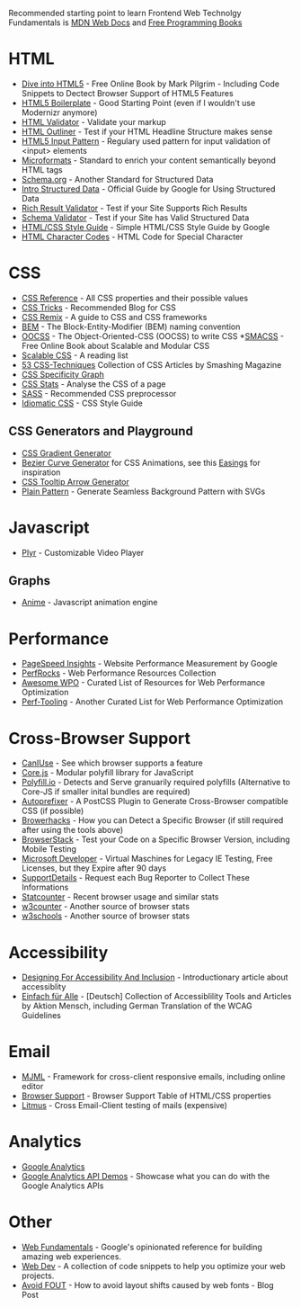 Recommended starting point to learn Frontend Web Technolgy Fundamentals is [MDN Web Docs](https://developer.mozilla.org/de/) and [Free Programming Books](https://github.com/EbookFoundation/free-programming-books)


# HTML

* [Dive into HTML5](http://diveintohtml5.info/) - Free Online Book by Mark Pilgrim - Including Code Snippets to Dectect Browser Support of HTML5 Features
* [HTML5 Boilerplate](https://github.com/h5bp/html5-boilerplate) - Good Starting Point (even if I wouldn't use Modernizr anymore)
* [HTML Validator](http://validator.w3.org/) - Validate your markup
* [HTML Outliner](https://gsnedders.html5.org/outliner/) - Test if your HTML Headline Structure makes sense
* [HTML5 Input Pattern](https://www.html5pattern.com/) - Regulary used pattern for input validation of \<input\> elements
* [Microformats](http://microformats.org/) - Standard to enrich your content semantically beyond HTML tags
* [Schema.org](https://schema.org/docs/gs.html) - Another Standard for Structured Data
* [Intro Structured Data](https://developers.google.com/search/docs/advanced/structured-data/intro-structured-data) - Official Guide by Google for Using Structured Data
* [Rich Result Validator](https://search.google.com/test/rich-results) - Test if your Site Supports Rich Results
* [Schema Validator](https://validator.schema.org/) - Test if your Site has Valid Structured Data
* [HTML/CSS Style Guide](https://google.github.io/styleguide/htmlcssguide.html) - Simple HTML/CSS Style Guide by Google
* [HTML Character Codes](https://websitebuilders.com/tools/html-codes/a-z/) - HTML Code for Special Character


# CSS

* [CSS Reference](https://developer.mozilla.org/en-US/docs/Web/CSS/Reference) - All CSS properties and their possible values
* [CSS Tricks](https://css-tricks.com/) - Recommended Blog for CSS
* [CSS Remix](https://cssremix.com/) - A guide to CSS and CSS frameworks
* [BEM](https://en.bem.info/methodology/quick-start/) - The Block-Entity-Modifier (BEM) naming convention
* [OOCSS](https://www.keycdn.com/blog/oocss) - The Object-Oriented-CSS (OOCSS) to write CSS
*[SMACSS](http://smacss.com/) - Free Online Book about Scalable and Modular CSS
* [Scalable CSS](https://github.com/davidtheclark/scalable-css-reading-list) - A reading list
* [53 CSS-Techniques](https://www.smashingmagazine.com/2007/01/53-css-techniques-you-couldnt-live-without/) Collection of CSS Articles by Smashing Magazine
* [CSS Specificity Graph](https://jonassebastianohlsson.com/specificity-graph/)
* [CSS Stats](https://cssstats.com/) - Analyse the CSS of a page
* [SASS](https://sass-lang.com/documentation) - Recommended CSS preprocessor
* [Idiomatic CSS](https://github.com/necolas/idiomatic-css) - CSS Style Guide

## CSS Generators and Playground

* [CSS Gradient Generator](https://www.colorzilla.com/gradient-editor/)
* [Bezier Curve Generator](https://cubic-bezier.com/) for CSS Animations, see this [Easings](https://easings.net/) for inspiration
* [CSS Tooltip Arrow Generator](https://cssarrowplease.com/)
* [Plain Pattern](http://www.kennethcachia.com/plain-pattern/) - Generate Seamless Background Pattern with SVGs

# Javascript

* [Plyr](https://plyr.io/) - Customizable Video Player


## Graphs

* [Anime](https://animejs.com/) - Javascript animation engine


# Performance

* [PageSpeed Insights](https://pagespeed.web.dev/) - Website Performance Measurement by Google
* [PerfRocks](https://perf.rocks/) - Web Performance Resources Collection
* [Awesome WPO](https://awesome-wpo.netlify.app/) - Curated List of Resources for Web Performance Optimization
* [Perf-Tooling](https://www.perf-tooling.today/) - Another Curated List for Web Performance Optimization

# Cross-Browser Support

* [CanIUse](https://caniuse.com/) - See which browser supports a feature
* [Core.js](https://github.com/zloirock/core-js) - Modular polyfill library for JavaScript
* [Polyfill.io](https://polyfill.io/v3/) - Detects and Serve granuarily required polyfills (Alternative to Core-JS if smaller inital bundles are required)
* [Autoprefixer](https://github.com/postcss/autoprefixer) - A PostCSS Plugin to Generate Cross-Browser compatible CSS (if possible)
* [Browerhacks](http://browserhacks.com/) - How you can Detect a Specific Browser (if still required after using the tools above)
* [BrowserStack](https://www.browserstack.com/) - Test your Code on a Specific Browser Version, including Mobile Testing
* [Microsoft Developer](https://developer.microsoft.com/en-us/microsoft-edge/tools/vms/) - Virtual Maschines for Legacy IE Testing, Free Licenses, but they Expire after 90 days
* [SupportDetails](https://supportdetails.com/) - Request each Bug Reporter to Collect These Informations
* [Statcounter](https://gs.statcounter.com/) - Recent browser usage and similar stats
* [w3counter](https://www.w3counter.com/globalstats.php) - Another source of browser stats
* [w3schools](https://www.w3schools.com/browsers/default.asp) - Another source of browser stats


# Accessibility

* [Designing For Accessibility And Inclusion](https://www.smashingmagazine.com/2018/04/designing-accessibility-inclusion/
) - Introductionary article about accessiblity
* [Einfach für Alle](https://www.einfach-fuer-alle.de/) - [Deutsch] Collection of Accessiblility Tools and Articles by Aktion Mensch, including German Translation of the WCAG Guidelines

# Email

* [MJML](https://mjml.io/) - Framework for cross-client responsive emails, including online editor
* [Browser Support](https://www.campaignmonitor.com/css/) - Browser Support Table of HTML/CSS properties
* [Litmus](https://www.litmus.com/) - Cross Email-Client testing of mails (expensive)

# Analytics

* [Google Analytics](https://marketingplatform.google.com/about/analytics/)
* [Google Analytics API Demos](https://ga-dev-tools.web.app/) - Showcase what you can do with the Google Analytics APIs


# Other

* [Web Fundamentals](https://developers.google.com/web/fundamentals) - Google's opinionated reference for building amazing web experiences.
* [Web Dev](https://web.dev/patterns/) - A collection of code snippets to help you optimize your web projects.
* [Avoid FOUT](https://simonhearne.com/2021/layout-shifts-webfonts/) - How to avoid layout shifts caused by web fonts - Blog Post

